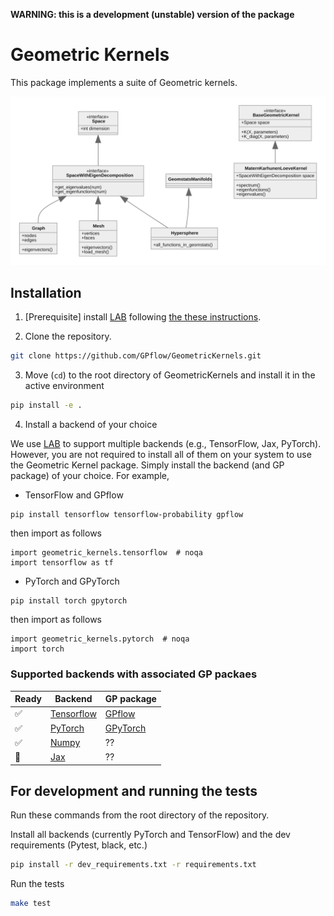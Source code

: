 **WARNING: this is a development (unstable) version of the package**


# Geometric Kernels

This package implements a suite of Geometric kernels.

<img alt="class diagram" src="docs/class_diagram.svg">


##  Installation

1. [Prerequisite] install [LAB](https://github.com/wesselb/lab) following [the these instructions](https://gist.github.com/wesselb/4b44bf87f3789425f96e26c4308d0adc).

2. Clone the repository.
```bash
git clone https://github.com/GPflow/GeometricKernels.git
```

3. Move (`cd`) to the root directory of GeometricKernels and install it in the active environment
```bash
pip install -e .
```

4. Install a backend of your choice

We use [LAB](https://github.com/wesselb/lab) to support multiple backends (e.g., TensorFlow, Jax, PyTorch). However, you are not required to install all of them on your system to use the Geometric Kernel package. Simply install the backend (and GP package) of your choice. For example,

- TensorFlow and GPflow
```
pip install tensorflow tensorflow-probability gpflow
```
then import as follows
```
import geometric_kernels.tensorflow  # noqa
import tensorflow as tf
```

- PyTorch and GPyTorch
```
pip install torch gpytorch
```
then import as follows
```
import geometric_kernels.pytorch  # noqa
import torch
```


### Supported backends with associated GP packaes

Ready|Backend                                      | GP package
-----|---------------------------------------------|------------------------------------------
✅   |[Tensorflow](https://www.tensorflow.org/)    |[GPflow](https://github.com/GPflow/GPflow)
✅   |[PyTorch](https://github.com/pytorch/pytorch)|[GPyTorch](https://gpytorch.ai/)
✅   |[Numpy](https://numpy.org/)                  |??
🚧   |[Jax](https://github.com/google/jax)         |??
 

## For development and running the tests

Run these commands from the root directory of the repository. 

Install all backends (currently PyTorch and TensorFlow) and the dev requirements (Pytest, black, etc.)
```bash
pip install -r dev_requirements.txt -r requirements.txt
```

Run the tests
```bash
make test
```